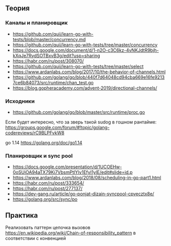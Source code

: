 ## Теория
### Каналы и планировщик
- https://github.com/quii/learn-go-with-tests/blob/master/concurrency.md
- https://github.com/quii/learn-go-with-tests/tree/master/concurrency
- https://docs.google.com/document/d/1-n2O-c3C6kz-4vNKJdtR9bjh-kXqJe7RydSOTBxvB3g/edit?usp=sharing
- https://habr.com/ru/post/308070/
- https://github.com/quii/learn-go-with-tests/tree/master/select
- https://www.ardanlabs.com/blog/2017/10/the-behavior-of-channels.html
- https://github.com/golang/go/blob/440f7d64048cd94cba669e16fe92137ce6b84073/src/runtime/chan_test.go
- https://blog.gopheracademy.com/advent-2019/directional-channels/ 
  
### Исходники
- https://github.com/golang/go/blob/master/src/runtime/proc.go

Если будет интересно, что за зверь такой sudog в гошном рантайме: https://groups.google.com/forum/#!topic/golang-codereviews/rC9BLPFvkW8

go 1.14 https://golang.org/doc/go1.14 

### Планировщик и sync pool
- https://docs.google.com/presentation/d/1UCOEHw-0oSUiOA94aTX79Ki7VbsmPtlYlv1EfyI1ylE/edit#slide=id.p
- https://www.ardanlabs.com/blog/2018/08/scheduling-in-go-part1.html
- https://habr.com/ru/post/333654/
- https://habr.com/ru/post/277137/
- https://dev-gang.ru/article/go-ponjat-dizain-syncpool-cpvecztx8e/
- https://golang.org/src/sync/po
## Практика
Реализовать паттерн цепочка вызовов https://en.wikipedia.org/wiki/Chain-of-responsibility_pattern в соответствии с конвенцией
